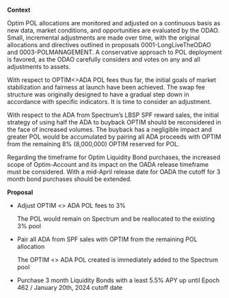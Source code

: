 ﻿**Context**

Optim POL allocations are monitored and adjusted on a continuous basis as new data, market conditions, and opportunities are evaluated by the ODAO. Small, incremental adjustments are made over time, with the original allocations and directives outlined in proposals 0001-LongLiveTheODAO and 0003-POLMANAGEMENT. A conservative approach to POL deployment is favored, as the ODAO carefully considers and votes on any and all adjustments to assets.

With respect to OPTIM<>ADA POL fees thus far, the initial goals of market stabilization and fairness at launch have been achieved. The swap fee structure was originally designed to have a gradual step down in accordance with specific indicators. It is time to consider an adjustment.

With respect to the ADA from Spectrum’s LBSP SPF reward sales, the initial strategy of using half the ADA to buyback OPTIM should be reconsidered in the face of increased volumes. The buyback has a negligible impact and greater POL would be accumulated by pairing all ADA proceeds with OPTIM from the remaining 8% (8,000,000) OPTIM reserved for POL.

Regarding the timeframe for Optim Liquidity Bond purchases, the increased scope of Optim-Account and its impact on the OADA release timeframe must be considered. With a mid-April release date for OADA the cutoff for 3 month bond purchases should be extended.

**Proposal**

- Adjust OPTIM <> ADA POL fees to 3%

  The POL would remain on Spectrum and be reallocated to the existing 3% pool

- Pair all ADA from SPF sales with OPTIM from the remaining POL allocation

  The OPTIM <> ADA POL created is immediately added to the Spectrum pool

- Purchase 3 month Liquidity Bonds with a least 5.5% APY up until Epoch 462 / January 20th, 2024 cutoff date
